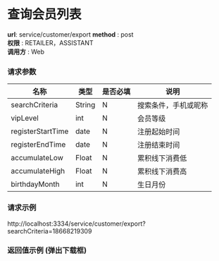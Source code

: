 查询会员列表
=======

**url**: service/customer/export
**method** : post  
**权限** : RETAILER，ASSISTANT  
**调用方** : Web

### 请求参数

|     名称  	 |  类型   | 是否必填  |             说明                                                   |
|------------|--------|----------|-------------------------------------------------------------------|
| searchCriteria     | String    | N        | 搜索条件，手机或昵称                                                          |
| vipLevel       | int | N        | 会员等级   	                                                       |
| registerStartTime     | date    | N        | 注册起始时间                                                 |
| registerEndTime     | date    | N        | 注册结束时间                                                 |
| accumulateLow     | Float    | N        | 累积线下消费低                                                 |
| accumulateHigh     | Float    | N        | 累积线下消费高                                                 |
| birthdayMonth     | int    | N        | 生日月份                                                                                                                                      |

### 请求示例
http://localhost:3334/service/customer/export?searchCriteria=18668219309

### 返回值示例 (弹出下载框)
